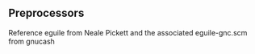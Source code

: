## Preprocessors

Reference eguile from Neale Pickett and the associated eguile-gnc.scm from gnucash

